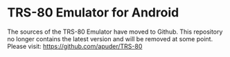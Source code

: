 
TRS-80 Emulator for Android
===========================

The sources of the TRS-80 Emulator have moved to Github. This
repository no longer contains the latest version and will be
removed at some point. Please visit: https://github.com/apuder/TRS-80
